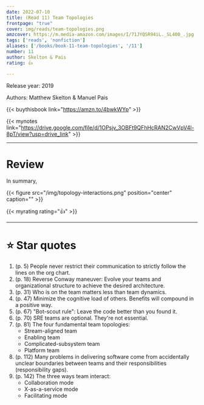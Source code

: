 ```yaml
---
date: 2022-07-10
title: (Read 11) Team Topologies
frontpage: "true"
cover: img/reads/team-topologies.png
amzcover: https://m.media-amazon.com/images/I/71JYQSR94iL._SL400_.jpg
tags: ['reads', 'nonfiction']
aliases: ['/books/book-11-team-topologies', '/11']
number: 11
author: Skelton & Pais
rating: 👍

---
```


Release year: 2019

Authors: Matthew Skelton & Manuel Pais

{{< buythisbook link="https://amzn.to/4bwkWYp" >}}

{{< mynotes link="https://drive.google.com/file/d/1OPsjv_3OBFt9QFhHcRAN2CwVpV4l-8pT/view?usp=drive_link" >}}

---

# Review

In summary,

{{< figure src="/img/topology-interactions.png" position="center" caption="" >}}

{{< myrating rating="👍" >}}

---

# :star: Star quotes

1. (p. 5) People never restrict their communication to strictly follow
   the lines on the org chart.
1. (p. 18) Reverse Conway maneuver: Evolve your teams and organizational
   structure to achieve the desired architecture.
1. (p. 31) Who is on the team matters less than team dynamics.
1. (p. 47) Minimize the cognitive load of others. Benefits will compound
   in a positive way.
1. (p. 67) "Bot-scout rule": Leave the code better than you found it.
1. (p. 70) SRE teams are optional. They're not essential.
1. (p. 81) The four fundamental team topologies:
    - Stream-aligned team
    - Enabling team
    - Complicated-subsystem team
    - Platform team
1. (p. 112) Many problems in delivering software come from accidentally
   unclear boundaries between teams and their responsibilities
   (responsibility gaps).
1. (p. 142) The three ways team interact:
    - Collaboration mode
    - X-as-a-service mode
    - Facilitating mode
